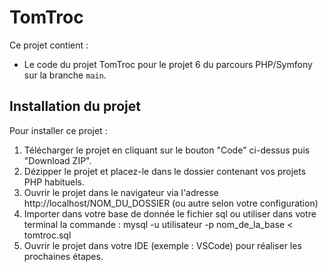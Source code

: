 # TomTroc

Ce projet contient : 
* Le code du projet TomTroc pour le projet 6 du parcours PHP/Symfony sur la branche `main`.

## Installation du projet

Pour installer ce projet : 
1. Télécharger le projet en cliquant sur le bouton "Code" ci-dessus puis "Download ZIP".
2. Dézipper le projet et placez-le dans le dossier contenant vos projets PHP habituels.
3. Ouvrir le projet dans le navigateur via l'adresse http://localhost/NOM_DU_DOSSIER (ou autre selon votre configuration)
4. Importer dans votre base de donnée le fichier sql ou utiliser dans votre terminal la commande : mysql -u utilisateur -p nom_de_la_base < tomtroc.sql
5. Ouvrir le projet dans votre IDE (exemple : VSCode) pour réaliser les prochaines étapes.